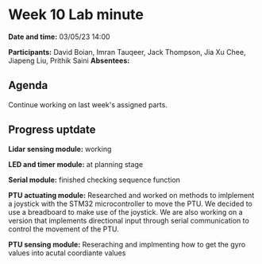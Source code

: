 <!--- File name should be dd mm meeting --->
# Week 10 Lab minute

**Date and time:** 03/05/23 14:00

**Participants:** David Boian, Imran Tauqeer, Jack Thompson, Jia Xu Chee, Jiapeng Liu, Prithik Saini
**Absentees:**

## Agenda
Continue working on last week's assigned parts.

## Progress uptdate
**Lidar sensing module:** working

**LED and timer module:** at planning stage

**Serial module:** finished checking sequence function

**PTU actuating module:** 
Researched and worked on methods to imlplement a joystick with the STM32 microcontroller to move the PTU. We decided to use a breadboard to make use of the joystick. We are also working on a version that implements directional input through serial communication to control the movement of the PTU.

**PTU sensing module:**
Reseraching and implmenting how to get the gyro values into acutal coordiante values
